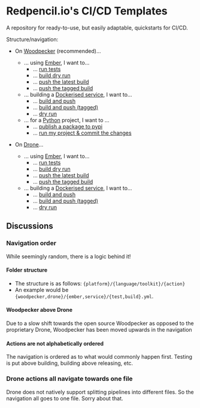# Redpencil.io's CI/CD Templates

A repository for ready-to-use, but easily adaptable, quickstarts for CI/CD.

Structure/navigation:
- On [Woodpecker](woodpecker/) (recommended)...
    - ... using [Ember](woodpecker/ember/), I want to...
        - ... [run tests](woodpecker/ember/test.woodpecker.yml)
        - ... [build dry run](woodpecker/ember/build-dry-run.woodpecker.yml)
        - ... [push the latest build](woodpecker/ember/push-latest-build.woodpecker.yml)
        - ... [push the tagged build](woodpecker/ember/push-latest-build.woodpecker.yml) 
    - ... building a [Dockerised service](woodpecker/service/), I want to...
        - ... [build and push](woodpecker/service/build-and-push.woodpecker.yml)
        - ... [build and push (tagged)](woodpecker/service/build-and-push-tag.woodpecker.yml)
        - ... [dry run](woodpecker/service/dry-run.woodpecker.yml)
    - ... for a [Python](woodpecker/python/) project, I want to ...
        - ... [publish a package to pypi](woodpecker/python/pypi-publish.yml)
        - ... [run my project & commit the changes](woodpecker/python/run-and-commit.yml)

- On [Drone](drone/)...
    - ... using [Ember](drone/ember/), I want to...
        - ... [run tests](drone/ember/.drone.yml)
        - ... [build dry run](drone/ember/.drone.yml)
        - ... [push the latest build](drone/ember/.drone.yml)
        - ... [push the tagged build](drone/ember/.drone.yml)
    - ... building a [Dockerised service](woodpecker/service/), I want to...
        - ... [build and push](drone/service/.drone.yml)
        - ... [build and push (tagged)](drone/service/.drone.yml)
        - ... [dry run](drone/service/.drone.yml)



## Discussions
### Navigation order
While seemingly random, there is a logic behind it!

#### Folder structure
- The structure is as follows: `{platform}/{language/toolkit}/{action}`
- An example would be `{woodpecker,drone}/{ember,service}/{test,build}.yml`.

#### Woodpecker above Drone
Due to a slow shift towards the open source Woodpecker as opposed to the proprietary Drone, Woodpecker has been moved upwards in the navigation

#### Actions are not alphabetically ordered
The navigation is ordered as to what would commonly happen first. Testing is put above building, building above releasing, etc.

### Drone actions all navigate towards one file
Drone does not natively support splitting pipelines into different files. So the navigation all goes to one file. Sorry about that.

